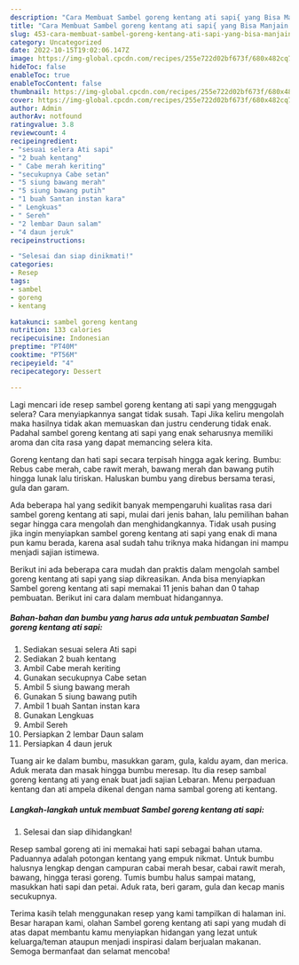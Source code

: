 ```yaml
---
description: "Cara Membuat Sambel goreng kentang ati sapi{ yang Bisa Manjain Lidah,  Menu Buat lebaran"
title: "Cara Membuat Sambel goreng kentang ati sapi{ yang Bisa Manjain Lidah,  Menu Buat lebaran"
slug: 453-cara-membuat-sambel-goreng-kentang-ati-sapi-yang-bisa-manjain-lidah-menu-buat-lebaran
category: Uncategorized
date: 2022-10-15T19:02:06.147Z
image: https://img-global.cpcdn.com/recipes/255e722d02bf673f/680x482cq70/sambel-goreng-kentang-ati-sapi-foto-resep-utama.jpg
hideToc: false
enableToc: true
enableTocContent: false
thumbnail: https://img-global.cpcdn.com/recipes/255e722d02bf673f/680x482cq70/sambel-goreng-kentang-ati-sapi-foto-resep-utama.jpg
cover: https://img-global.cpcdn.com/recipes/255e722d02bf673f/680x482cq70/sambel-goreng-kentang-ati-sapi-foto-resep-utama.jpg
author: Admin
authorAv: notfound
ratingvalue: 3.8
reviewcount: 4
recipeingredient:
- "sesuai selera Ati sapi"
- "2 buah kentang"
- " Cabe merah keriting"
- "secukupnya Cabe setan"
- "5 siung bawang merah"
- "5 siung bawang putih"
- "1 buah Santan instan kara"
- " Lengkuas"
- " Sereh"
- "2 lembar Daun salam"
- "4 daun jeruk"
recipeinstructions:

- "Selesai dan siap dinikmati!"
categories:
- Resep
tags:
- sambel
- goreng
- kentang

katakunci: sambel goreng kentang 
nutrition: 133 calories
recipecuisine: Indonesian
preptime: "PT40M"
cooktime: "PT56M"
recipeyield: "4"
recipecategory: Dessert

---
```



Lagi mencari ide resep sambel goreng kentang ati sapi yang menggugah selera? Cara menyiapkannya sangat tidak susah. Tapi Jika keliru mengolah maka hasilnya tidak akan memuaskan dan justru cenderung tidak enak. Padahal sambel goreng kentang ati sapi yang enak seharusnya memiliki aroma dan cita rasa yang dapat memancing selera kita.


Goreng kentang dan hati sapi secara terpisah hingga agak kering. Bumbu: Rebus cabe merah, cabe rawit merah, bawang merah dan bawang putih hingga lunak lalu tiriskan. Haluskan bumbu yang direbus bersama terasi, gula dan garam.

Ada beberapa hal yang sedikit banyak mempengaruhi kualitas rasa dari sambel goreng kentang ati sapi, mulai dari jenis bahan, lalu pemilihan bahan segar hingga cara mengolah dan menghidangkannya. Tidak usah pusing jika ingin menyiapkan sambel goreng kentang ati sapi yang enak di mana pun kamu berada, karena asal sudah tahu triknya maka hidangan ini mampu menjadi sajian istimewa.


Berikut ini ada beberapa cara mudah dan praktis dalam mengolah sambel goreng kentang ati sapi yang siap dikreasikan. Anda bisa menyiapkan Sambel goreng kentang ati sapi memakai 11 jenis bahan dan 0 tahap pembuatan. Berikut ini cara dalam membuat hidangannya.

<!--inarticleads1-->

##### Bahan-bahan dan bumbu yang harus ada untuk pembuatan Sambel goreng kentang ati sapi:

1. Sediakan sesuai selera Ati sapi
1. Sediakan 2 buah kentang
1. Ambil  Cabe merah keriting
1. Gunakan secukupnya Cabe setan
1. Ambil 5 siung bawang merah
1. Gunakan 5 siung bawang putih
1. Ambil 1 buah Santan instan kara
1. Gunakan  Lengkuas
1. Ambil  Sereh
1. Persiapkan 2 lembar Daun salam
1. Persiapkan 4 daun jeruk


Tuang air ke dalam bumbu, masukkan garam, gula, kaldu ayam, dan merica. Aduk merata dan masak hingga bumbu meresap. Itu dia resep sambal goreng kentang ati yang enak buat jadi sajian Lebaran. Menu perpaduan kentang dan ati ampela dikenal dengan nama sambal goreng ati kentang. 

<!--inarticleads2-->

##### Langkah-langkah untuk membuat Sambel goreng kentang ati sapi:


1. Selesai dan siap dihidangkan!

Resep sambal goreng ati ini memakai hati sapi sebagai bahan utama. Paduannya adalah potongan kentang yang empuk nikmat. Untuk bumbu halusnya lengkap dengan campuran cabai merah besar, cabai rawit merah, bawang, hingga terasi goreng. Tumis bumbu halus sampai matang, masukkan hati sapi dan petai. Aduk rata, beri garam, gula dan kecap manis secukupnya. 

Terima kasih telah menggunakan resep yang kami tampilkan di halaman ini. Besar harapan kami, olahan Sambel goreng kentang ati sapi yang mudah di atas dapat membantu kamu menyiapkan hidangan yang lezat untuk keluarga/teman ataupun menjadi inspirasi dalam berjualan makanan. Semoga bermanfaat dan selamat mencoba!

